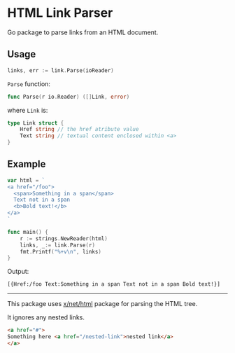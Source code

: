 # HTML Link Parser
Go package to parse links from an HTML document.

## Usage
```go
links, err := link.Parse(ioReader)
```
`Parse` function:
```go
func Parse(r io.Reader) ([]Link, error)
```
where `Link` is:
```go
type Link struct {
	Href string // the href atribute value
	Text string // textual content enclosed within <a> 
}
```

## Example
```go
var html = `
<a href="/foo">
  <span>Something in a span</span>
  Text not in a span
  <b>Bold text!</b>
</a>
`

func main() {
	r := strings.NewReader(html)
	links, _:= link.Parse(r)
	fmt.Printf("%+v\n", links)
}
```
Output:
```
[{Href:/foo Text:Something in a span Text not in a span Bold text!}]
```
---
This package uses [x/net/html](https://godoc.org/golang.org/x/net/html) package for parsing the HTML tree.

It ignores any nested links.
```html
<a href="#">
Something here <a href="/nested-link">nested link</a>
</a>
```